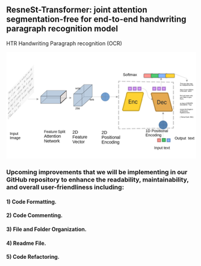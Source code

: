 
## ResneSt-Transformer: joint attention segmentation-free for end-to-end handwriting paragraph recognition model
HTR Handwriting Paragraph recognition (OCR) 

<img src="Figures/archit22_page-0001.jpg" width="800"/>

### Upcoming improvements that we will be implementing in our GitHub repository to enhance the readability, maintainability, and overall user-friendliness including: 
#### 1) Code Formatting.
#### 2) Code Commenting.
#### 3) File and Folder Organization.
#### 4) Readme File.
#### 5) Code Refactoring.
